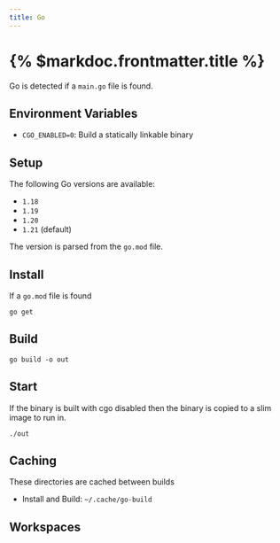 ```yaml
---
title: Go
---
```


# {% $markdoc.frontmatter.title %}

Go is detected if a `main.go` file is found.

## Environment Variables

- `CGO_ENABLED=0`: Build a statically linkable binary

## Setup

The following Go versions are available:

- `1.18`
- `1.19`
- `1.20`
- `1.21` (default)

The version is parsed from the `go.mod` file.

## Install

If a `go.mod` file is found

```
go get
```

## Build

```
go build -o out
```

## Start

If the binary is built with cgo disabled then the binary is copied to a slim image to run in.

```
./out
```

## Caching

These directories are cached between builds

- Install and Build: `~/.cache/go-build`

## Workspaces


